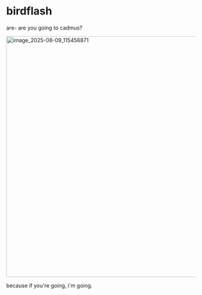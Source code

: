 # birdflash
are- are you going to cadmus?

<img width="1136" height="640" alt="image_2025-08-09_115456871" src="https://github.com/user-attachments/assets/9a348360-4bb0-40f7-827d-77e7e7cb42f8" />

because if you're going, i'm going.
